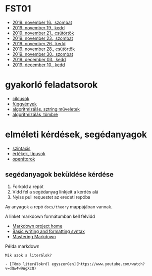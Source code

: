 # FST01
- [2019. november 16., szombat](lectures/20191116)
- [2019. november 19., kedd](lectures/20191119)
- [2019. november 21., csütörtök](lectures/20191121)
- [2019. november 23., szombat](lectures/20191123)
- [2019. november 26., kedd](lectures/20191126)
- [2019. november 28., csütörtök](lectures/20191128)
- [2019. november 30., szombat](lectures/20191130)
- [2019. december 03., kedd](lectures/20191203)
- [2019. december 10., kedd](lectures/20191210)

# gyakorló feladatsorok

- [ciklusok](https://drive.google.com/open?id=1leUSJOPNdy6XNvARoj2_r1PFhL00zk62b_TCJ1rU4z4)
- [függvények](https://drive.google.com/open?id=1HYQFhbqwSxTqHu1hzW1UhDCKpNI_d5VQSiCyVArN_Lc)
- [algoritmizálás, sztring műveletek](https://drive.google.com/open?id=19GZIN49jqxfSDsNxY3JlKmTy0DSO2Vc-Na6ur6PZNqM)
- [algoritmizálás, tömbre](https://drive.google.com/open?id=19GZIN49jqxfSDsNxY3JlKmTy0DSO2Vc-Na6ur6PZNqM)

# elméleti kérdések, segédanyagok

- [szintaxis](theory/syntax)
- [értékek, típusok](theory/values)
- [operátorok](theory/operators)

## segédanyagok beküldése kérdése

1. Forkold a repót
1. Vidd fel a segédanyag linkjeit a kérdés alá
1. Nyiss pull requestet az eredeti repóba

Ay anyagok a repó `docs/theory` mappájában vannak.

A linket markdown formátumban kell felvidd

- [Markdown project home](https://daringfireball.net/projects/markdown/)
- [Basic writing and formatting syntax](https://help.github.com/en/github/writing-on-github/basic-writing-and-formatting-syntax)
- [Mastering Markdown](https://guides.github.com/features/mastering-markdown/)


Példa markdown

```
Mik azok a literálok?

- [Tömb literálokról egyszerűen](https://www.youtube.com/watch?v=dQw4w9WgXcQ)

```